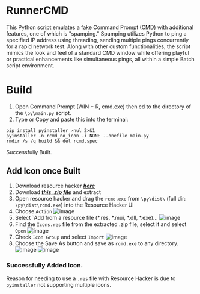 # RunnerCMD
This Python script emulates a fake Command Prompt (CMD) with additional features, one of which is "spamping." Spamping utilizes Python to ping a specified IP address using threading, sending multiple pings concurrently for a rapid network test. Along with other custom functionalities, the script mimics the look and feel of a standard CMD window while offering playful or practical enhancements like simultaneous pings, all within a simple Batch script environment.

# Build
1. Open Command Prompt (WIN + R, cmd.exe) then cd to the directory of the `\py\main.py` script.
2. Type or Copy and paste this into the terminal:
```
pip install pyinstaller >nul 2>&1
pyinstaller -n rcmd_no_icon -i NONE --onefile main.py
rmdir /s /q build && del rcmd.spec
```

Successfully Built.

## Add Icon once Built

1. Download resource hacker [***here***](https://www.angusj.com/resourcehacker/)
2. Download [***this .zip file***](https://www.anonfile.la/39a750) and extract
3. Open resource hacker and drag the `rcmd.exe` from `\py\dist\` (full dir: `\py\dist\rcmd.exe`) into the Resource Hacker UI
4. Choose `Action`
![image](https://github.com/user-attachments/assets/0efc5483-08ce-462b-807d-3b0544959c64)
5. Select `Add from a resource file (*.res, *.mui, *.dll, *.exe)...
![image](https://github.com/user-attachments/assets/360e0df7-f94c-490e-b373-47ef75343f6e)
6. Find the `Icons.res` file from the extracted .zip file, select it and select `Open`
![image](https://github.com/user-attachments/assets/be7b6cf3-f919-4eb2-88e7-8e66aa2cf851)
7. Check `Icon Group` and select `Import`
![image](https://github.com/user-attachments/assets/a4efa1b8-375c-45dd-87bf-171945ab3ce1)
8. Choose the Save As button and save as `rcmd.exe` to any directory.
![image](https://github.com/user-attachments/assets/75866797-3e31-4035-b9ea-2ec083b61983)
![image](https://github.com/user-attachments/assets/8b059edf-d0ac-4136-a318-2d95dd4221da)

### Successfully Added Icon.
Reason for needing to use a `.res` file with Resource Hacker is due to `pyinstaller` not supporting multiple icons.
